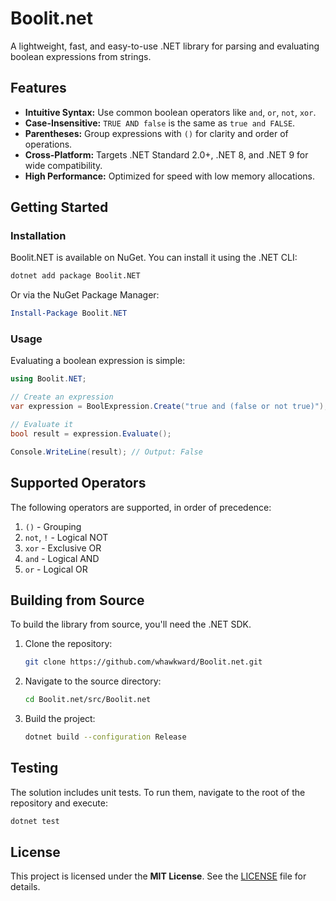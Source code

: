 # Boolit.net

A lightweight, fast, and easy-to-use .NET library for parsing and evaluating boolean expressions from strings.

## Features

- **Intuitive Syntax:** Use common boolean operators like `and`, `or`, `not`, `xor`.
- **Case-Insensitive:** `TRUE AND false` is the same as `true and FALSE`.
- **Parentheses:** Group expressions with `()` for clarity and order of operations.
- **Cross-Platform:** Targets .NET Standard 2.0+, .NET 8, and .NET 9 for wide compatibility.
- **High Performance:** Optimized for speed with low memory allocations.

## Getting Started

### Installation

Boolit.NET is available on NuGet. You can install it using the .NET CLI:

```bash
dotnet add package Boolit.NET
```

Or via the NuGet Package Manager:

```powershell
Install-Package Boolit.NET
```

### Usage

Evaluating a boolean expression is simple:

```csharp
using Boolit.NET;

// Create an expression
var expression = BoolExpression.Create("true and (false or not true)");

// Evaluate it
bool result = expression.Evaluate();

Console.WriteLine(result); // Output: False
```

## Supported Operators

The following operators are supported, in order of precedence:

1.  `()` - Grouping
2.  `not`, `!` - Logical NOT
3.  `xor` - Exclusive OR
4.  `and` - Logical AND
5.  `or` - Logical OR

## Building from Source

To build the library from source, you'll need the .NET SDK.

1.  Clone the repository:
    ```bash
    git clone https://github.com/whawkward/Boolit.net.git
    ```
2.  Navigate to the source directory:
    ```bash
    cd Boolit.net/src/Boolit.net
    ```
3.  Build the project:
    ```bash
    dotnet build --configuration Release
    ```

## Testing

The solution includes unit tests. To run them, navigate to the root of the repository and execute:

```bash
dotnet test
```

## License

This project is licensed under the **MIT License**. See the [LICENSE](LICENSE) file for details.